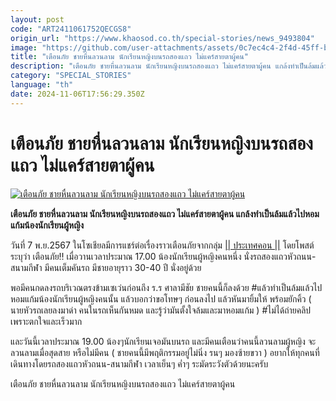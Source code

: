 ```yaml
---
layout: post
code: "ART2411061752QECGS8"
origin_url: "https://www.khaosod.co.th/special-stories/news_9493804"
image: "https://github.com/user-attachments/assets/0c7ec4c4-2f4d-45ff-b65b-dbbb1f5b66e6"
title: "เตือนภัย ชายหื่นลวนลาม นักเรียนหญิงบนรถสองแถว ไม่แคร์สายตาผู้คน"
description: "เตือนภัย ชายหื่นลวนลาม นักเรียนหญิงบนรถสองแถว ไม่แคร์สายตาผู้คน แกล้งทำเป็นล้มแล้วไปหอมแก้มน้องนักเรียนผู้หญิง"
category: "SPECIAL_STORIES"
language: "th"
date: 2024-11-06T17:56:29.350Z
---
```


# เตือนภัย ชายหื่นลวนลาม นักเรียนหญิงบนรถสองแถว ไม่แคร์สายตาผู้คน

[![เตือนภัย ชายหื่นลวนลาม นักเรียนหญิงบนรถสองแถว ไม่แคร์สายตาผู้คน](https://www.khaosod.co.th/wpapp/uploads/2024/11/dager4.jpg "เตือนภัย ชายหื่นลวนลาม นักเรียนหญิงบนรถสองแถว ไม่แคร์สายตาผู้คน")](https://www.khaosod.co.th/wpapp/uploads/2024/11/dager4.jpg)

**เตือนภัย ชายหื่นลวนลาม นักเรียนหญิงบนรถสองแถว ไม่แคร์สายตาผู้คน แกล้งทำเป็นล้มแล้วไปหอมแก้มน้องนักเรียนผู้หญิง**

วันที่ 7 พ.ย.2567 ในโซเชียลมีการแชร์ต่อเรื่องราวเตือนภัยจากกลุ่ม [|| ประเทศคอน ||](https://www.facebook.com/groups/NakhonCountry/) โดยโพสต์ระบุว่า เตือนภัย‼️ เมื่อวานเวลาประมาณ 17.00 น้องนักเรียนผู้หญิงคนหนึ่ง นั่งรถสองแถวหัวถนน- สนามกีฬา มีคนเต็มคันรถ มีชายอายุราว 30-40 ปี นั่งอยู่ด้วย

พอมีคนกดลงรถบริเวณตรงข้ามเซเว่นก่อนถึง ร.ร ศาลามีชัย ชายคนนี้ก็ลงด้วย #แล้วทำเป็นล้มแล้วไปหอมแก้มน้องนักเรียนผู้หญิงคนนั้น แล้วบอกว่าขอโทษๆ ก่อนลงไป แล้วหันมายิ้มให้ พร้อมยักคิ้ว ( นายหัวรถเลยลงมาด่า คนในรถเห็นกันหมด และรู้ว่ามันตั้งใจล้มและมาหอมแก้ม ) #ไม่ได้ถ่ายคลิปเพราะตกใจและเร็วมาก

และวันนี้เวลาประมาณ 19.00 น้องๆนักเรียนเจอมันบนรถ และมีคนเตือนว่าคนนี้ลวนลามผู้หญิง จะลวนลามเมื่อสุดสาย หรือไม่มีคน ( ชายคนนี้มีพฤติกรรมอยู่ไม่นิ่ง รนๆ มองซ้ายขวา ) อยากให้ทุกคนที่เดินทางโดยรถสองแถวหัวถนน-สนามกีฬา เวลาเย็นๆ ค่ำๆ ระมัดระวังตัวด้วยนะครับ

เตือนภัย ชายหื่นลวนลาม นักเรียนหญิงบนรถสองแถว ไม่แคร์สายตาผู้คน